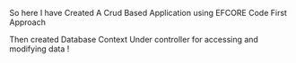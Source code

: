 So here I have Created A Crud Based Application using EFCORE Code First Approach 

Then created Database Context Under controller for accessing and modifying data !

